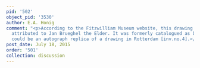 ```yaml
---
pid: '502'
object_pid: '3530'
author: E.A. Honig
comment: "<p>According to the Fitzwilliam Museum website, this drawing is currently
  attributed to Jan Brueghel the Elder. It was formerly catalogued as by Paul Bril;
  could be an autograph replica of a drawing in Rotterdam [inv.no.4].</p>"
post_date: July 18, 2015
order: '501'
collection: discussion
---
```

